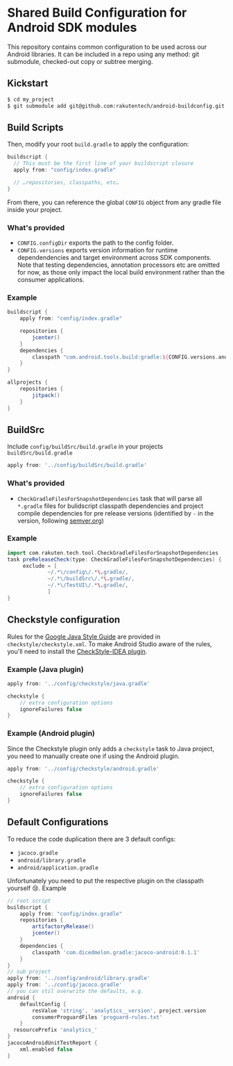 # Shared Build Configuration for Android SDK modules

This repository contains common configuration to be used across our Android libraries.
It can be included in a repo using any method: git submodule, checked-out copy or subtree merging.

## Kickstart

```sh
$ cd my_project
$ git submodule add git@github.com:rakutentech/android-buildconfig.git config
```

## Build Scripts

Then, modify your root `build.gradle` to apply the configuration:

```groovy
buildscript {
  // This must be the first line of your buildscript closure
  apply from: "config/index.gradle"

  // …repositories, classpaths, etc…
}
```

From there, you can reference the global `CONFIG` object from any gradle file inside your project.

### What's provided

* `CONFIG.configDir` exports the path to the config folder.
* `CONFIG.versions` exports version information for runtime dependendencies and target environment across SDK components. Note that testing dependencies, annotation processors etc are omitted for now, as those only impact the local build environment rather than the consumer applications.

### Example

```groovy
buildscript {
    apply from: "config/index.gradle"

    repositories {
        jcenter()
    }
    dependencies {
        classpath "com.android.tools.build:gradle:${CONFIG.versions.android.plugin}"
    }
}

allprojects {
    repositories {
        jitpack()
    }
}
```

## BuildSrc

Include `config/buildSrc/build.gradle` in your projects `buildSrc/build.gradle`

```groovy
apply from: '../config/buildSrc/build.gradle'
```

### What's provided

* `CheckGradleFilesForSnapshotDependencies` task that will parse all `*.gradle` files for bulidscript classpath dependencies and project compile dependencies for pre release versions (identified by `-` in the version, following [semver.org](http://semver.org/))

### Example

```groovy
import com.rakuten.tech.tool.CheckGradleFilesForSnapshotDependencies
task preReleaseCheck(type: CheckGradleFilesForSnapshotDependencies) {
     exclude = [
             ~/.*\/config\/.*\.gradle/,
             ~/.*\/buildSrc\/.*\.gradle/,
             ~/.*\/TestUI\/.*\.gradle/,
             ]
}
```

## Checkstyle configuration

Rules for the [Google Java Style Guide](https://google.github.io/styleguide/javaguide.html) are provided in `checkstyle/checkstyle.xml`.
To make Android Studio aware of the rules, you'll need to install the [CheckStyle-IDEA plugin](https://plugins.jetbrains.com/plugin/1065-checkstyle-idea).

### Example (Java plugin)

```groovy
apply from: '../config/checkstyle/java.gradle'

checkstyle {
    // extra configuration options
    ignoreFailures false
}
```

### Example (Android plugin)

Since the Checkstyle plugin only adds a `checkstyle` task to Java project, you need to manually create one if using the Android plugin.

```groovy
apply from: '../config/checkstyle/android.gradle'

checkstyle {
    // extra configuration options
    ignoreFailures false
}
```

## Default Configurations

To reduce the code duplication there are 3 default configs:

* `jacoco.gradle`
* `android/library.gradle`
* `android/application.gradle`

Unfortunately you need to put the respective plugin on the classpath yourself 😢. Example


```groovy
// root script
buildscript {
    apply from: "config/index.gradle"
    repositories {
        artifactoryRelease()
        jcenter()
    }
    dependencies {
        classpath 'com.dicedmelon.gradle:jacoco-android:0.1.1'
    }
}
// sub project
apply from: '../config/android/library.gradle'
apply from: '../config/jacoco.gradle'
// you can stil overwrite the defaults, e.g.
android {
    defaultConfig {
        resValue 'string', 'analytics__version', project.version
        consumerProguardFiles 'proguard-rules.txt'
    }
  resourcePrefix 'analytics_'
}
jacocoAndroidUnitTestReport {
    xml.enabled false
}
```
